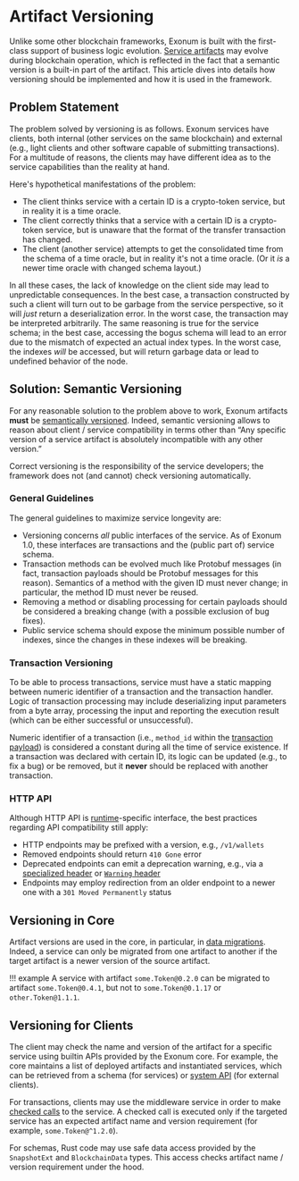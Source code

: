 # Artifact Versioning

Unlike some other blockchain frameworks, Exonum is built with
the first-class support of business logic evolution.
[Service artifacts](../architecture/services.md) may
evolve during blockchain operation, which is reflected in the
fact that a semantic version is a built-in part of the artifact.
This article dives into details how versioning should be implemented
and how it is used in the framework.

## Problem Statement

The problem solved by versioning is as follows.
Exonum services have clients, both internal (other services
on the same blockchain) and external (e.g., light clients
and other software capable of submitting transactions).
For a multitude of reasons, the clients may have
different idea as to the service capabilities than the reality at hand.

Here's hypothetical manifestations of the problem:

- The client thinks service with a certain ID is a crypto-token service,
  but in reality it is a time oracle.
- The client correctly thinks that a service with a certain ID
  is a crypto-token service, but is unaware that the format
  of the transfer transaction has changed.
- The client (another service) attempts to get the consolidated time
  from the schema of a time oracle, but in reality it's not a time oracle.
  (Or it *is* a newer time oracle with changed schema layout.)

In all these cases, the lack of knowledge on the client side may lead
to unpredictable consequences. In the best case, a transaction constructed
by such a client will turn out to be garbage from the service perspective,
so it will *just* return a deserialization error.
In the worst case, the transaction may be interpreted arbitrarily.
The same reasoning is true for the service schema; in the best case,
accessing the bogus schema will lead to an error
due to the mismatch of expected an actual index types. In the worst case,
the indexes *will* be accessed, but will return garbage data
or lead to undefined behavior of the node.

## Solution: Semantic Versioning

For any reasonable solution to the problem above to work,
Exonum artifacts **must** be [semantically versioned]. Indeed,
semantic versioning allows to reason about client / service compatibility
in terms other than “Any specific version of a service artifact
is absolutely incompatible with any other version.”

Correct versioning is the responsibility of the service developers;
the framework does not (and cannot) check versioning automatically.

### General Guidelines

The general guidelines to maximize service longevity are:

- Versioning concerns *all* public interfaces of the service.
  As of Exonum 1.0, these interfaces are transactions and the
  (public part of) service schema.
- Transaction methods can be evolved much like Protobuf messages
  (in fact, transaction payloads should be Protobuf messages
  for this reason). Semantics of a method with the given ID must
  never change; in particular, the method ID must never be reused.
- Removing a method or disabling processing for certain payloads
  should be considered a breaking change (with a possible exclusion
  of bug fixes).
- Public service schema should expose the minimum possible number
  of indexes, since the changes in these indexes will be breaking.

### Transaction Versioning

To be able to process transactions, service must have
a static mapping between numeric identifier of a transaction
and the transaction handler. Logic of transaction processing
may include deserializing input parameters from a byte array,
processing the input and reporting the execution result
(which can be either successful or unsuccessful).

Numeric identifier of a transaction (i.e., `method_id` within the
[transaction payload](../architecture/transactions.md#messages))
is considered a constant during all the time of service existence. If a transaction
was declared with certain ID, its logic can be updated (e.g., to fix a bug)
or be removed, but it **never** should be replaced with another transaction.

### HTTP API

Although HTTP API is [runtime](../glossary.md#runtime)-specific
interface, the best practices regarding API compatibility still apply:

- HTTP endpoints may be prefixed with a version, e.g., `/v1/wallets`
- Removed endpoints should return `410 Gone` error
- Deprecated endpoints can emit a deprecation warning, e.g., via
  a [specialized header][api-deprecation] or [`Warning` header][warning-header]
- Endpoints may employ redirection from an older endpoint to
  a newer one with a `301 Moved Permanently` status

## Versioning in Core

Artifact versions are used in the core, in particular,
in [data migrations](../architecture/services.md#data-migrations).
Indeed, a service can only be migrated from one artifact to another
if the target artifact is a newer version of the source artifact.

!!! example
    A service with artifact `some.Token@0.2.0` can be migrated
    to artifact `some.Token@0.4.1`, but not to `some.Token@0.1.17`
    or `other.Token@1.1.1`.

## Versioning for Clients

The client may check the name and version of the artifact for a specific service
using builtin APIs provided by the Exonum core. For example, the core maintains
a list of deployed artifacts and instantiated services, which can be retrieved
from a schema (for services) or [system API](other-services.md#system-api)
(for external clients).

For transactions, clients may use the middleware service in order to
make [checked calls](other-services.md#checked-call) to the service.
A checked call is executed only if the targeted service has an expected
artifact name and version requirement (for example, `some.Token@^1.2.0`).

For schemas, Rust code may use safe data access provided
by the `SnapshotExt` and `BlockchainData` types. This access checks
artifact name / version requirement under the hood.

[semantically versioned]: https://semver.org/
[api-deprecation]: https://tools.ietf.org/html/draft-dalal-deprecation-header-02
[warning-header]: https://developer.mozilla.org/en-US/docs/Web/HTTP/Headers/Warning
